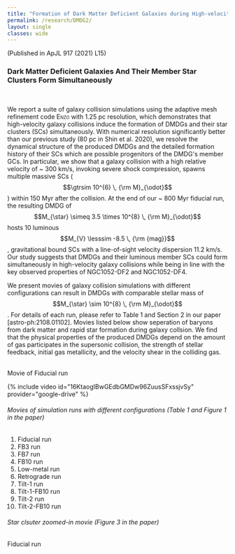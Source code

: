 ```yaml
---
title: "Formation of Dark Matter Deficient Galaxies during High-velocity Galaxy Collisions"
permalink: /research/DMDG2/
layout: single
classes: wide
---
```

(Published in <a href="https://iopscience.iop.org/article/10.3847/2041-8213/ac16e0" style="text-decoration:none" target="_blank">ApJL 917 (2021) L15</a>)
<br/>
### Dark Matter Deficient Galaxies And Their Member Star Clusters Form Simultaneously
<br/>

We report a suite of galaxy collision simulations using the adaptive mesh refinement code <span style="font-variant:small-caps;">Enzo</span> with 1.25 pc resolution, which demonstrates that high-velocity galaxy collisions induce the formation of DMDGs and their star clusters (SCs) simultaneously. With numerical resolution significantly better than our previous study (80 pc in <a href="https://ui.adsabs.harvard.edu/abs/2020ApJ...899...25S/abstract" style="text-decoration:none" target="_blank">Shin et al. 2020</a>), we resolve the dynamical structure of the produced DMDGs and the detailed formation history of their SCs which are possible progenitors of the DMDG's member GCs. 
In particular, we show that a galaxy collision with a high relative velocity of ~ 300 km/s, invoking severe shock compression, spawns multiple massive SCs ($$\gtrsim 10^{6} \, {\rm M}_{\odot}$$) within 150 Myr after the collision. At the end of our ~ 800 Myr fiducial run, the resulting DMDG of $$M_{\star} \simeq 3.5 \times 10^{8} \, {\rm M}_{\odot}$$ hosts 10 luminous $$M_{V} \lesssim -8.5 \, {\rm {mag}}$$, gravitational bound SCs with a line-of-sight velocity dispersion 11.2 km/s. Our study suggests that DMDGs and their luminous member SCs could form simultaneously in high-velocity galaxy collisions while being in line with the key observed properties of NGC1052-DF2 and NGC1052-DF4.

We present movies of galaxy collision simulations with different configurations can result in DMDGs with comparable stellar mass of $$M_{\star} \sim 10^{8} \, {\rm M}_{\odot}$$. For details of each run, please refer to Table 1 and Section 2 in our paper <a href="https://arxiv.org/abs/2108.01102" style="text-decoration:none" target="_blank">[astro-ph:2108.01102]</a>. Movies listed below show seperation of baryons from dark matter and rapid star formation during galaxy collsion. We find that the physical properties of the produced DMDGs depend on the amount of gas participates in the supersonic collision, the strength of stellar feedback, initial gas metallicity, and the velocity shear in the colliding gas.
<br/>
<br/>

Movie of Fiducial run

{% include video id="16KtaogIBwGEdbGMDw96ZuusSFxssjvSy" provider="google-drive" %}



###### Movies of simulation runs with different configurations (Table 1 and Figure 1 in the paper)

1. <a href="https://drive.google.com/file/d/1lgSF-5DgyvNmV3gA-djDVXwYMB2y31gO/view?usp=share_link" style="text-decoration:none" target="_blank">Fiducial run</a>
2. <a href="https://drive.google.com/file/d/1_NotlVm65GB0HL5MdjBOcdOv3flcRRGX/view?usp=share_link" style="text-decoration:none" target="_blank">FB3 run</a>
3. <a href="https://drive.google.com/file/d/1X-lmdvSoaYwKT5jGblF4AfBTwNkGjDLE/view?usp=share_link" style="text-decoration:none" target="_blank">FB7 run</a>
4. <a href="https://drive.google.com/file/d/1ek324oGbyjdxmFsKHSbo5hQHiZowy7Be/view?usp=share_link" style="text-decoration:none" target="_blank">FB10 run</a>
5. <a href="https://drive.google.com/file/d/1QG1G-x5NjtdxosJ6w7FVimWq6vmv9qUW/view?usp=share_link" style="text-decoration:none" target="_blank">Low-metal run</a>
6. <a href="https://drive.google.com/file/d/1LPKJT6zJ3NCKQC-EM7df3GgZUdWLSqNJ/view?usp=share_link" style="text-decoration:none" target="_blank">Retrograde run</a>
7. <a href="https://drive.google.com/file/d/1RNsZMUxw8L7nol8OUswz8svfa0P6NF4I/view?usp=share_link" style="text-decoration:none" target="_blank">Tilt-1 run</a>
8. <a href="https://drive.google.com/file/d/1EACPwKzr977CEWCUc9CX3JRpVoZi0LrS/view?usp=share_link" style="text-decoration:none" target="_blank">Tilt-1-FB10 run</a>
9. <a href="https://drive.google.com/file/d/1TLVkvdEQnzGlWUE2t2BJ2HyVhAiHe4rG/view?usp=share_link" style="text-decoration:none" target="_blank">Tilt-2 run</a>
10. <a href="https://drive.google.com/file/d/1V_O5RfIe_n_e3ILJ-iF0DVXfdCwA1a9-/view?usp=share_link" style="text-decoration:none" target="_blank">Tilt-2-FB10 run</a>


###### Star clsuter zoomed-in movie (Figure 3 in the paper)

<a href="https://drive.google.com/file/d/1S7kuJySv7QAfC6NdkYzgJvHECuigiesD/view?usp=sharing" style="text-decoration:none" target="_blank">Fiducial run</a>
